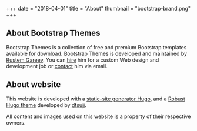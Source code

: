 +++
date = "2018-04-01"
title = "About"
thumbnail = "bootstrap-brand.png"
+++

## About Bootstrap Themes

Bootstrap Themes is a collection of free and premium Bootstrap templates available for download.
Bootstrap Themes is developed and maintained by [Rustem Gareev](https://github.com/rustemgareev).
You can [hire](/hire-me) him for a custom Web design and development job or [contact](/contact/) him via email.

## About website

This website is developed with a [static-site generator Hugo](gohugo.io), and a [Robust Hugo theme](https://themes.gohugo.io/robust/) developed by [dtsuji](https://github.com/dim0627).

All content and images used on this website is a property of their respective owners.
